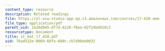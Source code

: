 ```yaml
---
content_type: resource
description: Related readings
file: https://ol-ocw-studio-app-qa.s3.amazonaws.com/courses/17-428-american-foreign-policy-theory-and-method-fall-2004/76ad532e086966fe680ccb7d90eb8032_st_mat_17_428.pdf
file_type: application/pdf
parent_uid: 2a26d945-df7d-6226-f8ea-02f24bd919c2
resourcetype: Document
title: st_mat_17_428.pdf
uid: 76ad532e-0869-66fe-680c-cb7d90eb8032
---
```

